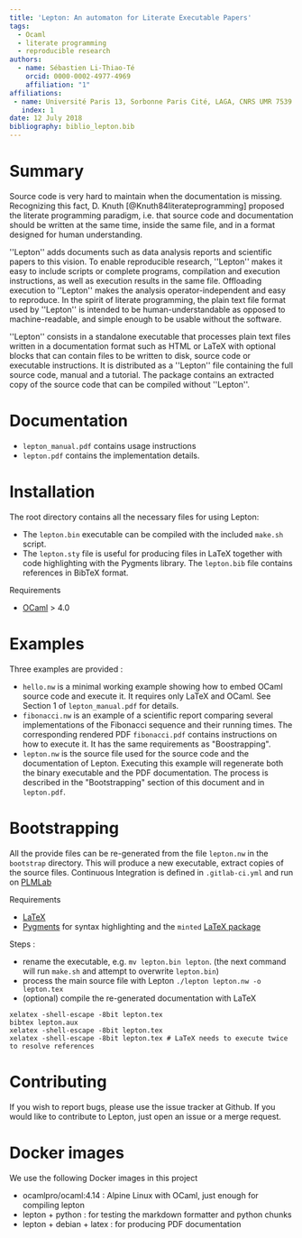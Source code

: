 ```yaml
---
title: 'Lepton: An automaton for Literate Executable Papers'
tags:
  - Ocaml
  - literate programming
  - reproducible research
authors:
  - name: Sébastien Li-Thiao-Té
    orcid: 0000-0002-4977-4969
    affiliation: "1" 
affiliations:
 - name: Université Paris 13, Sorbonne Paris Cité, LAGA, CNRS UMR 7539
   index: 1
date: 12 July 2018
bibliography: biblio_lepton.bib
---
```


# Summary

Source code is very hard to maintain when the documentation is missing. Recognizing
this fact, D. Knuth [@Knuth84literateprogramming] proposed the literate programming
paradigm, i.e. that source code and documentation should be written at the
same time, inside the same file, and in a format designed for human understanding.

''Lepton'' adds documents such as data analysis reports and scientific papers to this
vision. To enable reproducible research, ''Lepton'' makes it easy to include scripts
or complete programs, compilation and execution instructions, as well as execution
results in the same file. Offloading execution to ''Lepton'' makes the analysis
operator-independent and easy to reproduce. In the spirit of literate programming,
the plain text file format used by ''Lepton'' is intended to be human-understandable
as opposed to machine-readable, and simple enough to be usable without the software.

''Lepton'' consists in a standalone executable that processes plain text files
written in a documentation format such as HTML or LaTeX with optional blocks that
can contain files to be written to disk, source code or executable instructions.
It is distributed as a ''Lepton'' file containing the full source code, manual and a tutorial.
The package contains an extracted copy of the source code that can be compiled without ''Lepton''.

# Documentation
- `lepton_manual.pdf` contains usage instructions
- `lepton.pdf` contains the implementation details.

# Installation
The root directory contains all the necessary files for using Lepton:
- The `lepton.bin` executable can be compiled with the included `make.sh` script.
- The `lepton.sty` file is useful for producing files in LaTeX together with code highlighting with the Pygments library.
  The `lepton.bib` file contains references in BibTeX format.

Requirements
- [OCaml](https://ocaml.org/docs/install.html) > 4.0

# Examples
Three examples are provided :
- `hello.nw` is a minimal working example showing how to embed OCaml source code and execute it. It requires only LaTeX and OCaml. See Section 1 of `lepton_manual.pdf` for details.
- `fibonacci.nw` is an example of a scientific report comparing several implementations of the Fibonacci sequence and their running times. The corresponding rendered PDF `fibonacci.pdf` contains instructions on how to execute it. It has the same requirements as "Boostrapping".
- `lepton.nw` is the source file used for the source code and the documentation of Lepton. Executing this example will regenerate both the binary executable and the PDF documentation. The process is described in the "Bootstrapping" section of this document and in `lepton.pdf`.

# Bootstrapping
All the provide files can be re-generated from the file `lepton.nw` in the `bootstrap` directory. 
This will produce a new executable, extract copies of the source files. 
Continuous Integration is defined in `.gitlab-ci.yml` and run on [PLMLab](https://plmlab.math.cnrs.fr/lithiaote/lepton)

Requirements
- [LaTeX](https://www.latex-project.org/get/)
- [Pygments](http://pygments.org/download/) for syntax highlighting and the `minted` [LaTeX package](https://ctan.org/pkg/minted?lang=en)

Steps :
- rename the executable, e.g. `mv lepton.bin lepton`.  (the next command will run `make.sh` and attempt to overwrite `lepton.bin`)
- process the main source file with Lepton `./lepton lepton.nw -o lepton.tex`
- (optional) compile the re-generated documentation with LaTeX

```
xelatex -shell-escape -8bit lepton.tex
bibtex lepton.aux
xelatex -shell-escape -8bit lepton.tex
xelatex -shell-escape -8bit lepton.tex # LaTeX needs to execute twice to resolve references
```

# Contributing
If you wish to report bugs, please use the issue tracker at Github. If you would like to contribute to Lepton, just open an issue or a merge request.

# Docker images

We use the following Docker images in this project
- ocamlpro/ocaml:4.14 : Alpine Linux with OCaml, just enough for compiling lepton
- lepton + python : for testing the markdown formatter and python chunks
- lepton + debian + latex : for producing PDF documentation